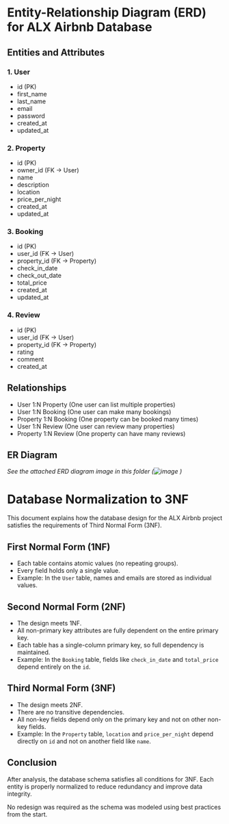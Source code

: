 # Entity-Relationship Diagram (ERD) for ALX Airbnb Database

## Entities and Attributes

### 1. User
- id (PK)
- first_name
- last_name
- email
- password
- created_at
- updated_at

### 2. Property
- id (PK)
- owner_id (FK → User)
- name
- description
- location
- price_per_night
- created_at
- updated_at

### 3. Booking
- id (PK)
- user_id (FK → User)
- property_id (FK → Property)
- check_in_date
- check_out_date
- total_price
- created_at
- updated_at

### 4. Review
- id (PK)
- user_id (FK → User)
- property_id (FK → Property)
- rating
- comment
- created_at

## Relationships

- User 1:N Property (One user can list multiple properties)
- User 1:N Booking (One user can make many bookings)
- Property 1:N Booking (One property can be booked many times)
- User 1:N Review (One user can review many properties)
- Property 1:N Review (One property can have many reviews)

## ER Diagram

_See the attached ERD diagram image in this folder (![image](https://github.com/user-attachments/assets/f4096fa2-374f-4877-8718-b297aef2d199)
)_

# Database Normalization to 3NF

This document explains how the database design for the ALX Airbnb project satisfies the requirements of Third Normal Form (3NF).

## First Normal Form (1NF)

- Each table contains atomic values (no repeating groups).
- Every field holds only a single value.
- Example: In the `User` table, names and emails are stored as individual values.

## Second Normal Form (2NF)

- The design meets 1NF.
- All non-primary key attributes are fully dependent on the entire primary key.
- Each table has a single-column primary key, so full dependency is maintained.
- Example: In the `Booking` table, fields like `check_in_date` and `total_price` depend entirely on the `id`.

## Third Normal Form (3NF)

- The design meets 2NF.
- There are no transitive dependencies.
- All non-key fields depend only on the primary key and not on other non-key fields.
- Example: In the `Property` table, `location` and `price_per_night` depend directly on `id` and not on another field like `name`.

## Conclusion

After analysis, the database schema satisfies all conditions for 3NF. Each entity is properly normalized to reduce redundancy and improve data integrity.

No redesign was required as the schema was modeled using best practices from the start.


